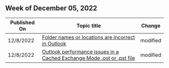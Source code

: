 <!-- This file is generated automatically each week. Changes made to this file will be overwritten.-->



## Week of December 05, 2022


| Published On |Topic title | Change |
|------|------------|--------|
| 12/8/2022 | [Folder names or locations are incorrect in Outlook](https://learn.microsoft.com/en-us/outlook/troubleshoot/user-interface/incorrect-folder-names) | modified |
| 12/8/2022 | [Outlook performance issues in a Cached Exchange Mode .ost or .pst file](https://learn.microsoft.com/en-us/outlook/troubleshoot/performance/performance-issues-if-too-many-items-or-folders) | modified |
